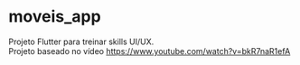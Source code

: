 # moveis_app

Projeto Flutter para treinar skills UI/UX. 
<br/>
Projeto baseado no vídeo https://www.youtube.com/watch?v=bkR7naR1efA

